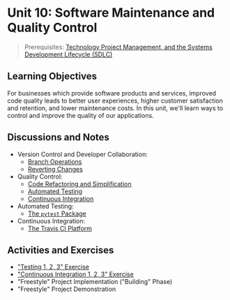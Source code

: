 # Unit 10: Software Maintenance and Quality Control

> Prerequisites: [Technology Project Management, and the Systems Development Lifecycle (SDLC)](/units/unit-9.md)

## Learning Objectives

For businesses which provide software products and services, improved code quality leads to better user experiences, higher customer satisfaction and retention, and lower maintenance costs. In this unit, we'll learn ways to control and improve the quality of our applications.

## Discussions and Notes

  + Version Control and Developer Collaboration:
    + [Branch Operations](/notes/clis/git.md#branch-operations)
    + [Reverting Changes](/notes/clis/git.md#reverting-changes)
  + Quality Control:
    + [Code Refactoring and Simplification](/notes/software/refactoring.md)
    + [Automated Testing](/notes/software/testing.md)
    + [Continuous Integration](/notes/software/testing.md#continuous-integration)
  + Automated Testing:
    + [The `pytest` Package](/notes/python/packages/pytest.md)
  + Continuous Integration:
    + [The Travis CI Platform](/notes/devtools/travis-ci.md)

## Activities and Exercises

  + ["Testing 1, 2, 3" Exercise](/exercises/testing-123/README.md)
  + ["Continuous Integration 1, 2, 3" Exercise](/exercises/ci-123/README.md)
  + "Freestyle" Project Implementation ("Building" Phase)
  + "Freestyle" Project Demonstration
